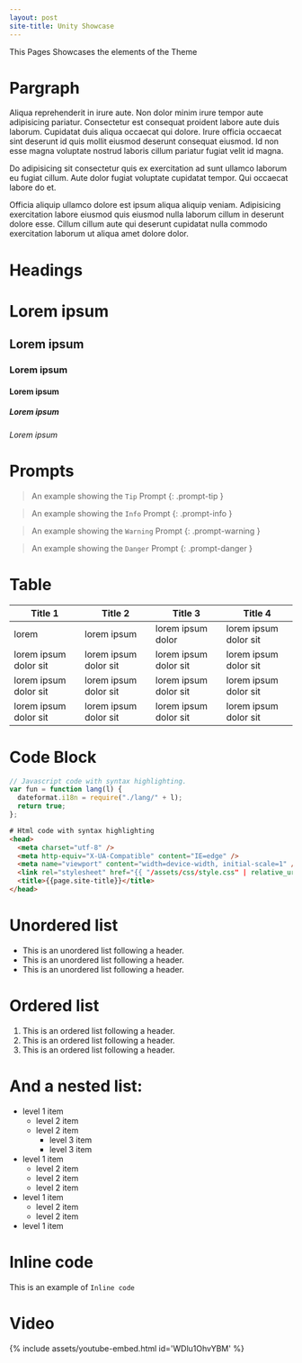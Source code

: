 ```yaml
---
layout: post
site-title: Unity Showcase
---
```


This Pages Showcases the elements of the Theme

# Pargraph
Aliqua reprehenderit in irure aute. Non dolor minim irure tempor aute adipisicing pariatur. Consectetur est consequat proident labore aute duis laborum. Cupidatat duis aliqua occaecat qui dolore. Irure officia occaecat sint deserunt id quis mollit eiusmod deserunt consequat eiusmod. Id non esse magna voluptate nostrud laboris cillum pariatur fugiat velit id magna.

Do adipisicing sit consectetur quis ex exercitation ad sunt ullamco laborum eu fugiat cillum. Aute dolor fugiat voluptate cupidatat tempor. Qui occaecat labore do et.

Officia aliquip ullamco dolore est ipsum aliqua aliquip veniam. Adipisicing exercitation labore eiusmod quis eiusmod nulla laborum cillum in deserunt dolore esse. Cillum cillum aute qui deserunt cupidatat nulla commodo exercitation laborum ut aliqua amet dolore dolor.

# Headings

# Lorem ipsum 
## Lorem ipsum 
### Lorem ipsum 
#### Lorem ipsum 
##### Lorem ipsum 
###### Lorem ipsum 

# Prompts

> An example showing the `Tip` Prompt 
{: .prompt-tip }

> An example showing the `Info` Prompt 
{: .prompt-info }

> An example showing the `Warning` Prompt 
{: .prompt-warning }

> An example showing the `Danger` Prompt 
{: .prompt-danger }

# Table

| Title 1               | Title 2               | Title 3               | Title 4               |
| --------------------- | --------------------- | --------------------- | --------------------- |
| lorem                 | lorem ipsum           | lorem ipsum dolor     | lorem ipsum dolor sit |
| lorem ipsum dolor sit | lorem ipsum dolor sit | lorem ipsum dolor sit | lorem ipsum dolor sit |
| lorem ipsum dolor sit | lorem ipsum dolor sit | lorem ipsum dolor sit | lorem ipsum dolor sit |
| lorem ipsum dolor sit | lorem ipsum dolor sit | lorem ipsum dolor sit | lorem ipsum dolor sit |


# Code Block

```js
// Javascript code with syntax highlighting.
var fun = function lang(l) {
  dateformat.i18n = require("./lang/" + l);
  return true;
};
```

```html
# Html code with syntax highlighting
<head>
  <meta charset="utf-8" />
  <meta http-equiv="X-UA-Compatible" content="IE=edge" />
  <meta name="viewport" content="width=device-width, initial-scale=1" />
  <link rel="stylesheet" href="{{ "/assets/css/style.css" | relative_url }}">
  <title>{{page.site-title}}</title>
</head>
```

# Unordered list

- This is an unordered list following a header.
- This is an unordered list following a header.
- This is an unordered list following a header.

# Ordered list

1.  This is an ordered list following a header.
2.  This is an ordered list following a header.
3.  This is an ordered list following a header.

# And a nested list:

- level 1 item
  - level 2 item
  - level 2 item
    - level 3 item
    - level 3 item
- level 1 item
  - level 2 item
  - level 2 item
  - level 2 item
- level 1 item
  - level 2 item
  - level 2 item
- level 1 item

# Inline code
This is an example of `Inline code`

#  Video

{% include assets/youtube-embed.html id='WDlu1OhvYBM' %}